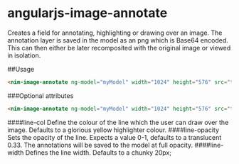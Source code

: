 angularjs-image-annotate
========================

Creates a field for annotating, highlighting or drawing over an image. The annotation layer is saved in the model as an png which is Base64 encoded. This can then either be later recomposited with the original image or viewed in isolation.

##Usage
````html
<nim-image-annotate ng-model="myModel" width="1024" height="576" src="test.png" />
````
###Optional attributes
````html
<nim-image-annotate ng-model="myModel" width="1024" height="576" src="test.png" line-col="#F00" line-opacity=".5" line-width="10" />
````
####line-col
Define the colour of the line which the user can draw over the image. Defaults to a glorious yellow highlighter colour.
####line-opacity
Sets the opacity of the line. Expects a value 0-1, defaults to a translucent 0.33. The annotations will be saved to the model at full opacity.
####line-width
Defines the line width. Defaults to a chunky 20px;
